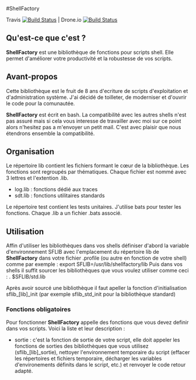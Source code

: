 #﻿ShellFactory


Travis [![Build
Status](https://travis-ci.org/cchaudier/shellfactory.svg?branch=master)](https://travis-ci.org/cchaudier/shellfactory)
| Drone.io [![Build
Status](https://drone.io/github.com/cchaudier/shellfactory/status.png)](https://drone.io/github.com/cchaudier/shellfactory/latest)

## Qu'est-ce que c'est ?

**ShellFactory** est une bibliothèque de fonctions pour scripts shell. Elle permet d'améliorer votre productivité et la robustesse de vos scripts.

## Avant-propos

Cette bibliothèque est le fruit de 8 ans d'ecriture de scripts d'exploitation et d'administration système. J'ai décidé de toilleter, de moderniser et d'ouvrir le code pour la comunautée.

**ShellFactory** est écrit en bash. La compatibilité avec les autres shells n'est pas assuré mais si cela vous interesse de travailler avec moi sur ce point alors n'hesitez pas a m'envoyer un petit mail. C'est avec plaisir que nous étendrons ensemble la compatibilité.

## Organisation

Le répertoire lib contient les fichiers formant le cœur de la bibliothèque. Les fonctions sont regroupés par thématiques. Chaque fichier est nommé avec 3 lettres et l'extention .lib.
* log.lib : fonctions dédié aux traces
* sdt.lib : fonctions utilitaires standards

Le répertoire test contient les tests unitaires. J'utilise bats pour tester les fonctions. Chaque .lib a un fichier .bats associé. 

## Utilisation

Affin d'utiliser les bibliothèques dans vos shells définiser d'abord la variable d'environnement SFLIB avec l'emplacement du répertoire lib de **ShellFactory** dans votre fichier .profile (ou autre en fonction de votre shell) comme par exemple :
export SFLIB=/usr/lib/shellfactory/lib
Puis dans vos shells il suffit sourcer les bibliothèques que vous voulez utiliser comme ceci :
. $SFLIB/std.lib

Après avoir sourcé une bibliothèque il faut apeller la fonction d'initialisation sflib_[lib]_init (par exemple sflib_std_init pour la bibliothèque standard)

### Fonctions obligatoires

Pour fonctionner **ShellFactory** appelle des fonctions que vous devez definir dans vos scripts. Voici la liste et leur description :
* sortie : c'est la fonction de sortie de votre script, elle doit appeler les fonctions de sorties des bibliothèques que vous utilisez (sflib_[lib]_sortie), nettoyer l'environnement temporaire du script (effacer les répertoires et fichiers temporaire, décharger les variables d'environements définits dans le script, etc.) et renvoyer le code retour adapté.

